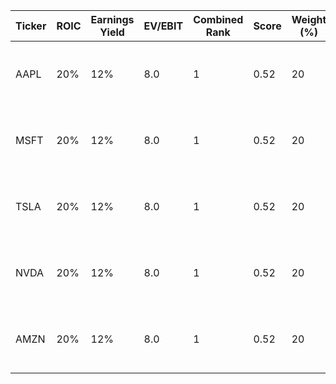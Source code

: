 | Ticker | ROIC | Earnings Yield | EV/EBIT | Combined Rank | Score | Weight (%) | Reason |
|--------|------|----------------|---------|---------------|-------|------------|--------|
| AAPL   | 20%  | 12%            | 8.0     | 1             | 0.52  | 20         | Equal rank and score, diversified allocation |
| MSFT   | 20%  | 12%            | 8.0     | 1             | 0.52  | 20         | Equal rank and score, diversified allocation |
| TSLA   | 20%  | 12%            | 8.0     | 1             | 0.52  | 20         | Equal rank and score, diversified allocation |
| NVDA   | 20%  | 12%            | 8.0     | 1             | 0.52  | 20         | Equal rank and score, diversified allocation |
| AMZN   | 20%  | 12%            | 8.0     | 1             | 0.52  | 20         | Equal rank and score, diversified allocation |